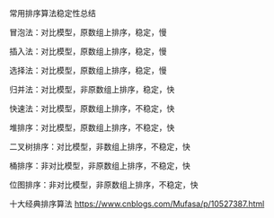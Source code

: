 常用排序算法稳定性总结


冒泡法：对比模型，原数组上排序，稳定，慢

插入法：对比模型，原数组上排序，稳定，慢

选择法：对比模型，原数组上排序，稳定，慢

归并法：对比模型，非原数组上排序，稳定，快

快速法：对比模型，原数组上排序，不稳定，快

堆排序：对比模型，原数组上排序，不稳定，快

二叉树排序：对比模型，非数组上排序，不稳定，快

桶排序：非对比模型，非原数组上排序，不稳定，快

位图排序：非对比模型，非原数组上排序，不稳定，快


十大经典排序算法 
https://www.cnblogs.com/Mufasa/p/10527387.html
